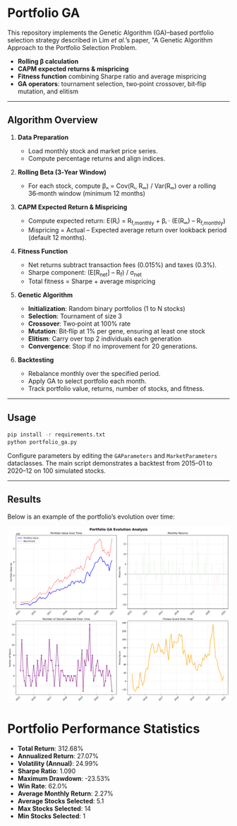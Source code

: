 # Portfolio GA

This repository implements the Genetic Algorithm (GA)–based portfolio selection strategy described in Lim _et al._’s paper, "A Genetic Algorithm Approach to the Portfolio Selection Problem.

- **Rolling β calculation**
- **CAPM expected returns & mispricing**
- **Fitness function** combining Sharpe ratio and average mispricing
- **GA operators**: tournament selection, two‑point crossover, bit‑flip mutation, and elitism

---

## Algorithm Overview

1. **Data Preparation**

   - Load monthly stock and market price series.
   - Compute percentage returns and align indices.

2. **Rolling Beta (3‑Year Window)**

   - For each stock, compute βₙ = Cov(Rᵢ, Rₘ) / Var(Rₘ) over a rolling 36‑month window (minimum 12 months)

3. **CAPM Expected Return & Mispricing**

   - Compute expected return:
     E(Rᵢ) = R<sub>f,monthly</sub> + βᵢ · (E(Rₘ) – R<sub>f,monthly</sub>)
   - Mispricing = Actual – Expected average return over lookback period (default 12 months).

4. **Fitness Function**

   - Net returns subtract transaction fees (0.015%) and taxes (0.3%).
   - Sharpe component: (E\[R<sub>net</sub>] – R<sub>f</sub>) / σ<sub>net</sub>
   - Total fitness = Sharpe + average mispricing

5. **Genetic Algorithm**

   - **Initialization**: Random binary portfolios (1 to N stocks)
   - **Selection**: Tournament of size 3
   - **Crossover**: Two‑point at 100% rate
   - **Mutation**: Bit‑flip at 1% per gene, ensuring at least one stock
   - **Elitism**: Carry over top 2 individuals each generation
   - **Convergence**: Stop if no improvement for 20 generations.

6. **Backtesting**

   - Rebalance monthly over the specified period.
   - Apply GA to select portfolio each month.
   - Track portfolio value, returns, number of stocks, and fitness.

---

## Usage

```bash
pip install -r requirements.txt
python portfolio_ga.py
```

Configure parameters by editing the `GAParameters` and `MarketParameters` dataclasses. The main script demonstrates a backtest from 2015–01 to 2020–12 on 100 simulated stocks.

---

## Results

Below is an example of the portfolio’s evolution over time:

![Portfolio Evolution](portfolio_evolution.png)

# Portfolio Performance Statistics

- **Total Return**: 312.68%
- **Annualized Return**: 27.07%
- **Volatility (Annual)**: 24.99%
- **Sharpe Ratio**: 1.090
- **Maximum Drawdown**: -23.53%
- **Win Rate**: 62.0%
- **Average Monthly Return**: 2.27%
- **Average Stocks Selected**: 5.1
- **Max Stocks Selected**: 14
- **Min Stocks Selected**: 1
